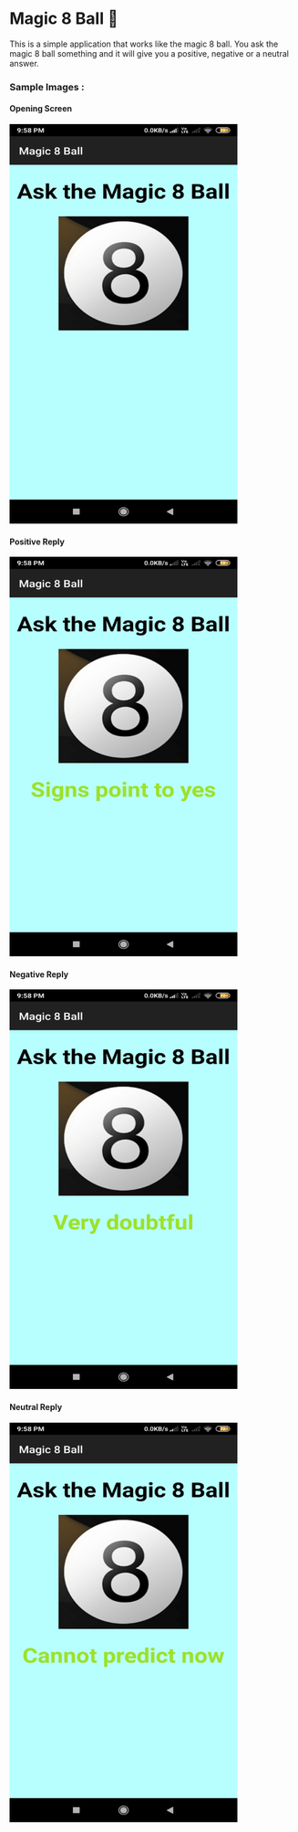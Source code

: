 # Magic 8 Ball :8ball:

This is a simple application that works like the magic 8 ball. You ask the magic 8 ball something and it will give you a positive, negative or a neutral answer.

### Sample Images :

#### Opening Screen
<img src="https://github.com/manan05/Magic-8-Ball/blob/master/sample_images/Opening-Screen.png" alt="Opening Screen" width="400" height="700">

#### Positive Reply
<img src="https://github.com/manan05/Magic-8-Ball/blob/master/sample_images/Positive-reply.png" alt="Positive Reply" width="400" height="700">

#### Negative Reply
<img src="https://github.com/manan05/Magic-8-Ball/blob/master/sample_images/Negative-reply.png" alt="Negative Reply" width="400" height="700">

#### Neutral Reply
<img src="https://github.com/manan05/Magic-8-Ball/blob/master/sample_images/Non-commital-reply.png" alt="Neutral Reply" width="400" height="700">
